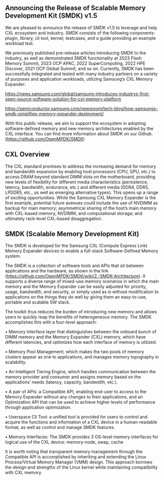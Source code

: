 ## Announcing the Release of Scalable Memory Development Kit (SMDK) v1.5

We are pleased to announce the release of SMDK v1.5 to leverage and help CXL ecosystem and industry.
SMDK consists of the following conponents: plugin, library, cli tool, kernel, testcases, and a guide providing an example workload test.

We previously published pre-release articles introducing SMDK to the industry, as well as demonstrated SMDK functionality at 2023 Flash Memory Summit, 2023 OCP APAC, 2022 SuperComputing, 2022 HPE Discover, 2021 OCP Global Summit, and so on.
Currently, SMDK has been successfully integrated and tested with many industry partners on a variety of purposes and application workloads, utilizing Samsung’s CXL Memory Expander:

https://news.samsung.com/global/samsung-introduces-industrys-first-open-source-software-solution-for-cxl-memory-platform

https://semiconductor.samsung.com/newsroom/tech-blog/how-samsungs-smdk-simplifies-memory-expander-deployment/

With this public release, we aim to support the ecosystem in adopting software-defined memory and new memory architectures enabled by the CXL interface.
You can find more information about SMDK on our Github.  (https://github.com/OpenMPDK/SMDK)



## CXL Overview

The CXL standard promises to address the increasing demand for memory and bandwidth expansion by enabling host processors (CPU, GPU, etc.) to access DRAM beyond standard DIMM slots on the motherboard, providing new levels of flexibility for different media characteristics (persistence, latency, bandwidth, endurance, etc.) and different media (DDR4, DDR5, LPDDR5, etc., as well as emerging alternative types). This opens up a range of exciting opportunities. While the Samsung CXL Memory Expander is the first example, potential future avenues could include the use of NVDIMM as backup for main memory; asymmetrical sharing of the host’s main memory with CXL-based memory, NVDIMM, and computational storage; and ultimately rack-level CXL-based disaggregation.


## SMDK (Scalable Memory Development Kit)

The SMDK is developed for the Samsung CXL (Compute Express Link) Memory Expander devices to enable a full-stack Software-Defined Memory system.

The SMDK is a collection of software tools and APIs that sit between applications and the hardware, as shown in the link (https://github.com/OpenMPDK/SMDK/wiki/2.-SMDK-Architecture). It supports a diverse range of mixed-use memory scenarios in which the main memory and the Memory Expander can be easily adjusted for priority, usage, bandwidth, and security, or simply used as is without modification to applications on the things they do well by giving them an easy-to-use, portable and scalable SW stack.

The toolkit thus reduces the burden of introducing new memory and allows users to quickly reap the benefits of heterogeneous memory. The SMDK accomplishes this with a four-level approach:

• Memory Interface layer that distinguishes between the onboard bunch of DIMM memory and the Memory Expander (CXL) memory, which have different latencies, and optimizes how each interface of memory is utilized.

• Memory Pool Management, which makes the two pools of memory clusters appear as one to applications, and manages memory topography in scalability.

• An Intelligent Tiering Engine, which handles communication between the memory provider and consumer and assigns memory based on the applications’ needs (latency, capacity, bandwidth, etc.).

• A pair of APIs: a Compatible API, enabling end-user to access to the Memory Expander without any changes to their applications, and an Optimization API that can be used to achieve higher levels of performance through application optimization.

• Userspace Cli Tool: a unified tool is provided for users to control and acquire the functions and information of a CXL device in a human-readable format, as well as control and manage SMDK features.

• Memory Interfaces: The SMDK provides 3 OS-level memory interfaces for logical use of the CXL device: memory-node, swap, cache

It is worth noting that transparent memory management through the Compatible API is accomplished by inheriting and extending the Linux Process/Virtual Memory Manager (VMM) design. This approach borrows the design and strengths of the Linux kernel while maintaining compatibility with CXL memory.


